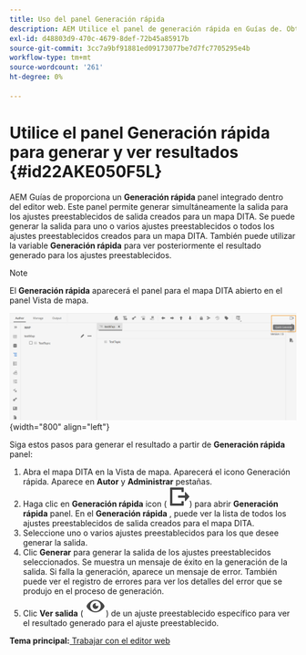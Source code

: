 ```yaml
---
title: Uso del panel Generación rápida
description: AEM Utilice el panel de generación rápida en Guías de. Obtenga información sobre cómo generar y ver resultados desde el panel de generación rápida.
exl-id: d48803d9-470c-4679-8def-72b45a85917b
source-git-commit: 3cc7a9bf91881ed09173077be7d7fc7705295e4b
workflow-type: tm+mt
source-wordcount: '261'
ht-degree: 0%

---
```


# Utilice el panel Generación rápida para generar y ver resultados {#id22AKE050F5L}

AEM Guías de proporciona un **Generación rápida** panel integrado dentro del editor web. Este panel permite generar simultáneamente la salida para los ajustes preestablecidos de salida creados para un mapa DITA. Se puede generar la salida para uno o varios ajustes preestablecidos o todos los ajustes preestablecidos creados para un mapa DITA. También puede utilizar la variable **Generación rápida** para ver posteriormente el resultado generado para los ajustes preestablecidos.

>[!NOTE]
>
> El **Generación rápida** aparecerá el panel para el mapa DITA abierto en el panel Vista de mapa.

![](images/quick-generate-map-view.png){width="800" align="left"}

Siga estos pasos para generar el resultado a partir de **Generación rápida** panel:

1. Abra el mapa DITA en la Vista de mapa. Aparecerá el icono Generación rápida. Aparece en **Autor** y **Administrar** pestañas.
1. Haga clic en **Generación rápida** icon \( ![](images/quick-generate-icon.svg)\) para abrir **Generación rápida** panel. En el **Generación rápida** , puede ver la lista de todos los ajustes preestablecidos de salida creados para el mapa DITA.
1. Seleccione uno o varios ajustes preestablecidos para los que desee generar la salida.
1. Clic **Generar** para generar la salida de los ajustes preestablecidos seleccionados. Se muestra un mensaje de éxito en la generación de la salida. Si falla la generación, aparece un mensaje de error. También puede ver el registro de errores para ver los detalles del error que se produjo en el proceso de generación.
1. Clic **Ver salida** \( ![](images/view-output-icon.svg)\) de un ajuste preestablecido específico para ver el resultado generado para el ajuste preestablecido.

**Tema principal:**[ Trabajar con el editor web](web-editor.md)
